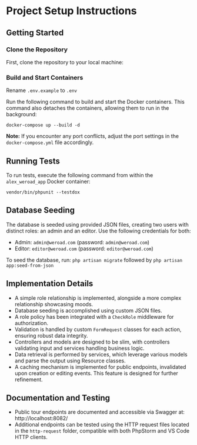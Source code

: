 # Project Setup Instructions

## Getting Started

### Clone the Repository

First, clone the repository to your local machine:

### Build and Start Containers

Rename ```.env.example``` to ```.env```

Run the following command to build and start the Docker containers. This command also detaches the containers, allowing
them to run in the background:

```docker-compose up --build -d```

**Note:** If you encounter any port conflicts, adjust the port settings in the `docker-compose.yml` file accordingly.

## Running Tests

To run tests, execute the following command from within the `alex_weroad_app` Docker container:

```vendor/bin/phpunit --testdox```

## Database Seeding

The database is seeded using provided JSON files, creating two users with distinct roles: an admin and an editor. Use
the following credentials for both:

- Admin: `admin@weroad.com` (password: `admin@weroad.com`)
- Editor: `editor@weroad.com` (password: `editor@weroad.com`)

To seed the database, run:
```php artisan migrate``` followed by
```php artisan app:seed-from-json```


## Implementation Details

- A simple role relationship is implemented, alongside a more complex relationship showcasing moods.
- Database seeding is accomplished using custom JSON files.
- A role policy has been integrated with a `CheckRole` middleware for authorization.
- Validation is handled by custom `FormRequest` classes for each action, ensuring robust data integrity.
- Controllers and models are designed to be slim, with controllers validating input and services handling business logic.
- Data retrieval is performed by services, which leverage various models and parse the output using Resource classes.
- A caching mechanism is implemented for public endpoints, invalidated upon creation or editing events. This feature is designed for further refinement.

## Documentation and Testing

- Public tour endpoints are documented and accessible via Swagger at: http://localhost:8082/
- Additional endpoints can be tested using the HTTP request files located in the `http-request` folder, compatible with both PhpStorm and VS Code HTTP clients.


